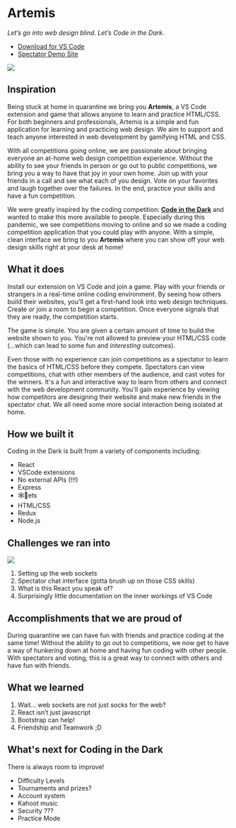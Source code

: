 # Artemis
_Let’s go into web design blind. Let’s Code in the Dark._

* [Download for VS Code](https://marketplace.visualstudio.com/items?itemName=aaronkh.coding-in-the-dark)
* [Spectator Demo Site](https://artemis.devinmui.com/)

![](https://media.giphy.com/media/l3q2CRMVLfIp6y98Y/giphy.gif)

## Inspiration
Being stuck at home in quarantine we bring you **Artemis**, a VS Code extension and game that allows anyone to learn and practice HTML/CSS. For both beginners and professionals, Artemis is a simple and fun application for learning and practicing web design. We aim to support and teach anyone interested in web development by gamifying HTML and CSS.     

With all competitions going online, we are passionate about bringing everyone an at-home web design competition experience. Without the ability to see your friends in person or go out to public competitions, we bring you a way to have that joy in your own home. Join up with your friends in a call and see what each of you design. Vote on your favorites and laugh together over the failures. In the end, practice your skills and have a fun competition. 

We were greatly inspired by the coding competition: [**Code in the Dark**](http://codeinthedark.com/) and wanted to make this more available to people. Especially during this pandemic, we see competitions moving to online and so we made a coding competition application that you could play with anyone. With a simple, clean interface we bring to you **Artemis** where you can show off your web design skills right at your desk at home! 

## What it does
Install our extension on VS Code and join a game. Play with your friends or strangers in a real-time online coding environment. By seeing how others build their websites, you'll get a first-hand look into web design techniques.    
Create or join a room to begin a competition. Once everyone signals that they are ready, the competition starts.

The game is simple. You are given a certain amount of time to build the website shown to you. You're not allowed to preview your HTML/CSS code (...which can lead to some fun and _interesting_ outcomes).     

Even those with no experience can join competitions as a spectator to learn the basics of HTML/CSS before they compete. Spectators can view competitions, chat with other members of the audience, and cast votes for the winners. It's a fun and interactive way to learn from others and connect with the web development community. You'll gain experience by viewing how competitors are designing their website and make new friends in the spectator chat. We all need some more social interaction being isolated at home.


## How we built it

Coding in the Dark is built from a variety of components including:
* React
* VSCode extensions
* No external APIs (!!!)
* Express
* 🕸️🧦ets
* HTML/CSS
* Redux
* Node.js

## Challenges we ran into
![](https://media.giphy.com/media/kfLPQJRuivFwqGBxp3/giphy.gif)
1. Setting up the web sockets
2. Spectator chat interface (gotta brush up on those CSS skills)
3. What is this React you speak of?
4. Surprisingly little documentation on the inner workings of VS Code

## Accomplishments that we are proud of

During quarantine we can have fun with friends and practice coding at the same time! Without the ability to go out to competitions, we now get to have a way of hunkering down at home and having fun coding with other people. With spectators and voting, this is a great way to connect with others and have fun with friends.

## What we learned
1. Wait... web sockets are not just socks for the web?
2. React isn’t just javascript
3. Bootstrap can help!
4. Friendship and Teamwork ;D

## What's next for Coding in the Dark
There is always room to improve!
* Difficulty Levels
* Tournaments and prizes?
* Account system
* Kahoot music
* Security ???
* Practice Mode
